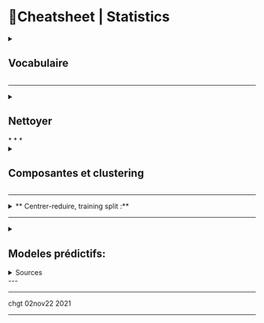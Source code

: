 # 📌Cheatsheet | Statistics


<details> <summary> <h2>Vocabulaire </h2></summary>

*   Stat **descriptives** (qui mesurent) vs probabilités = statistiques **inférentielles** (qui prédisent) : _descriptive sur le passé, inférentielle sur le futur)_ 
    * descriptive => moyenne, écart-type, ...
    *   En stat inférentielles, on utilise des tests satistiques = estimateurs = pour créer des modèles statistiques
    

*   lignes = individus = unité d'observation = réalisation
    
*   colonnes = variables = caractères
    *   variables quantitatives : 
        * discrètes vs continues
        * timestamp = nb de secondes depuis 1jan1970 [cf unix time](www.epochconverter.com).  Format ISO 8601 = `1977-04-22T06:00:00Z`
    
    *   variables qualitatives => modalités
        *   soit nominale (y/c booléen ) 
        - soit ordinale (grand, petit, etc)   
    * Noir = nominal (quali), ordinal (#quali), interval, ratio (all quanti)


* échantillon = jeu de données = dataset = observation
    - **echantillon <> population** 

* Midspread - Boxplot - boite à moustache : 
![image](https://user-images.githubusercontent.com/7408762/197854536-b36e92b2-3057-4bbe-a9d7-d12d7600148a.png)

</details>

***

<details> <summary> <h2> Nettoyer </h2></summary>

7 types d'erreurs :
1.  **Valeurs manquantes**
2.  **Erreur lexicale** (e.g. texte quand nombre attendu, ou liste limitative de pays possibles,,)
3.  **Irrégularité** (e.g. cm quand m attendu)
    
4.  formatage incorrect
5. formatage parfois lié à hypothèses de contenu ( e.g. 2 emails pour 1 personne))
6.  **doublon** (+ parfois **contradiction** si les doublons ont des valeurs différentes)
7.  valeur extrème = **atypique** (pas fausse) ou **aberrante** (fausse)
    
Comment résoudre les erreurs (Prévoir des aller-retours entre nettoyage et analyse) : 

<details> <summary> <h3> N.1. Valeurs manquantes : imputation </h3> </summary>

Bibliotheque spécialisée : `missingno` 
1.  Trouver la bonne valeur (à la main)
    
2.  Travailler avec un gruyère (données à trou, selon le traitement statistique)
3.  Oublier la variable
    
4.  Oublier les individus (mais les individus restants ne sont pas forcÃ©ment représentatifs)
    
5.  **Imputer** = deviner, e.g. imputation par la moyenne, ou imputer intelligemment, eg selon âge pour la taille, ou méthode de hot-deck, Machine Learning / KNN, régressions)

```(python)
myDF.isnull().sum() #somme par colonne le nb de manquant
data['nom_colonne'] = nouvelle_colonne
mask = # condition à vérifier pour cibler spécifiquement certaines lignes
data.loc[mask, 'ma_colonne'] = nouvelles_valeurs

data['taille'] = data['taille'].str[:-1] # supprimer le dernier caractere
data['taille'] = pd.to_numeric(data['taille'], errors='coerce')

data['Dept'].value_counts()
# ou
data['Dept'].unique()
```

</details>

<details> <summary> <h3> N.2.Eliminer les doublons... si on peut </h3> </summary>

* Identifier les doublons : pas de règles, à identifier en fonction du contexte.

*   Regrouper en gérant les contradictions
    * methodes `myDF.duplicated() myDF.duplicate() myDF.unique()`
    * contradiction : à ignorer, ou prendre la moyenne
    * parfois regroupement (information 1 individu répartie sur plusieurs lignes)

```(python)
data.loc[data.duplicated(keep=False),:]
```

</details>

<details> <summary> <h3> N.3.Traiter les outliers (= valeur aberrantes)  </h3> </summary>

-    trouvées par Z-score ou écart interquartile IQR (outliers are defined as mild above Q3 + 1.5 IQR and extreme above Q3 + 3 IQR.)
    * midspread ou Z-score, 
    * boite a moustache (boxplot)
-  Trouver la bonne valeur (à  la main)
-  Supprimer la valeur ou conserver la valeur ... en fonction des études (e.g. moyenne vs médiane)
-  ... les valeurs **atypiques** sont intéressantes, et à mentionner

![1024px-Boxplot_vs_PDF svg](https://user-images.githubusercontent.com/7408762/197854536-b36e92b2-3057-4bbe-a9d7-d12d7600148a.png)

</details>

<details><summary> <h3>N.4.Autres erreurs </h3></summary>

* On peut **supprimer** les individus avec erreur ... si ceux qui restent sont suffisants / non biaisés.

* Erreur lexicale = souvent pas de correction possible
* Irrégularité, formatage  = parfois correction à la main possible 

</details>    

* * *

<summary> <h2> Representer des variables </h2> </summary>

  

  

  

  

  

  

  
</details>
* * *

<details>
<summary> <h2> Composantes et clustering </h2> </summary>

Supervise => j'ai déja des tag d'apprentissage. On parle de **classement**\= classification supervisÃ©e (en EN = "classification").Â 

Non supervisÃ© =Â  **clusteringÂ** 

![](ðŸ“ŒCheatsheet  Statistics_files/Image.png)

  

D

* * *

Distance (erreur = risque = eloignement des donnÃ©es vs prediction modele)

Attention : erreur = risque empirique != performance du modele

*   erreur quadratique (le + utilisÃ©)
    

*   distance euclidienne = sqr(x^2 + y^2)
    

*   Distance manhattan = x + y
    
*   Pour chaines de caracteres = distance de Levenshtein = nbre mini d'operation (substitution, insertion, suppression) pour passer de l'une a l'autre.Â 
    

*   a connaitre = algo de Wagner et Fischer pour le calcul de la distance de Levenshtein.
    

algo paramÃ©triques (eg regression = droite) => on cherche le parametreÂ Î¸ (qui peut etre multidimensionel)

algos non parametriques (+ complexitÃ©) => egg k-means qui est 'memory based' (garde toutes les donnÃ©es en memoire)

  

  

  

fuction loss = perte d'information

vraisemblance d'un jeu d'observations (x1...xN) par rapport Ã  un modÃ¨le en statistiques est la fonction suivante :Â Â L(Î¸)=p(x1...xN|Î¸)Â Â .= proba d'avoir x1...xN sachant \\Theta

Â Î¸^Â avec un accent circonflexeÂ lorsqu'on parle d'unÂ estimateur (eet non de la valeur reelle, intrinseque)

  

* * *

1.  MÃ©thode factorielle = la + connue ACP
    
2.  Clulstering = Classification non supervisÃ©e = la + connue k-means (K-moyennes)
    

  

Factorielle :Â 

ACPÂ  ( = EN PCA) = Principal component analysis

*   Â  Â  recehche d'un (hyperplan) avec moment d'inertie max (Ã©talement des points) = axe orthogonal Ã  l'hyperplan = donne indication sur la variabilitÃ© =
    

*   espace Rp de dimension p variables, contient Ni le nuage des individus
    

*   Rechreche des corrÃ©lations entre variablesÂ 
    

*   espace Rn de dimension n individus, contient Np le nuage des variables
    

De prÃ©fÃ©rence ACP normÃ©e (centrÃ©e rÃ©duite)

3 graphiques :Â 

1.  1\. Pour l'objectif 1, ce sera la projection du nuage des individus NI sur les 2 premiers axes dâ€™inertie, câ€™est-Ã -dire sur le premier plan factoriel.
    
2.  Le second sâ€™appelle le cercle des corrÃ©lations.
    
3.  2\. Pour l'objectif 2, ce sera la projection du nuage des variables NK sur le premier plan factoriel.
    

  

combien de composantes = min (p nbr de varialbes et n-1 nombre individus)

\=> eboulis des valeurs propres (classÃ©es en valeur dÃ©croissante)

\=> frequent de n'analyser que le 1er plan (2 composantes). Critere du coude - reperer le # oÃ¹ le % inertie diminue + lentement. Criter de Kaiser (~contribution moyenen 100% / p)

  

k-meansÂ 

k est un **hyperparamÃ¨tre** (c'est Ã  nous de l'optimiser, ce n'est pas l'algo qui va le proposer).Â 

  

  

Trainig set vs testing set = 80% / 20% des donnÃ©es fournies

  

  

* * *

Conversion de timestamp unix =Â Â [www.epochconverter.com](http://www.epochconverter.com/)Â !

  

Erreur lexicale => Technique du dictionnaire.

Date => Format normalisÃ© ISO8601Â 1977-04-22T06:00:00Z.

  

  

</details> 

* * *

<details>  
<summary>
** Centrer-reduire, training split :** </summary>

```import pandas as pd
import numpy as np

from sklearn.preprocessing import StandardScaler
```
DÃ©finissons nos donnÃ©es :

  

\# Notre matrice de base :

X = \[\[12,Â  Â  30,Â  Â  80,Â  -100\],Â  Â  \[-1000, 12,Â  Â  -23,Â  10\],Â  Â  \[14,Â  Â  1000,Â  0,Â  Â  0\]\]

  

\# Version numpy :

X = np.asarray(X)

\# Version pandas :

X = pd.DataFrame(X)

Avec Â pandasÂ  , on peut calculer la moyenne et l'Ã©cart-type de chaque dimensionÂ :

  

\# On applique la methode .describe() pour avoir la moyenne et la .std(), et la mÃ©thode .round(2) pour arrondir Ã  2 dÃ©cimales aprÃ¨s la virgule :

X.describe()

On peut ensuite Â«Â scalerÂ Â» nos donnÃ©es :

  

\# On instancie notre scaler :

scaler = StandardScaler()

\# On le fit :

scaler.fit(X)

\# On l'entraine :

X\_scaled = scaler.transform(X)

\# On peut faire les 2 opÃ©rations en une ligne :

X\_scaled = scaler.fit\_transform(X)

\# On le transforme en DataFrame :

X\_scaled = pd.DataFrame(X\_scaled)

\# On peut appliquer la mÃ©thode .describe() et .round()

X\_scaled.describe().round(2)

* Training split*

(https://scikit-learn.org/stable/modules/generated/sklearn.model_selection.train_test_split.html)
`X_train, X_test, y_train, y_test = train_test_split(
...     X, y, test_size=0.33, random_state=42)`
Le 42 est un seed du random pour que ce soit toujours le même 

</details>

***

<details>  


<summary>
<h2>Modeles prédictifs:</h2> </summary>

<details>  
<summary>
<h3> M.1 Modeles predictifs linéaires = approximations supervisées </h3>
</summary>

- Si linéarité+normalité+indépendance (i.i.d.) => regression
    - recherche $β$ qui maximise la vraissemblance=  la probabilité de la distribution constatée ( $p(D|β)$ ) = minimise la somme des carrés des erreurs (MSE = RMSE)
        -  `LinearRegression` dans le module `linear_model`.
    
    <details> <summary>code</summary> 
            ```(python)
             ajouter ici code pandas
            ``` 

    </details>

    - $β=(X^⊤X)^{−1}X^⊤y$ 
    - ... et si $X^TX$ non inversible (notamment si colonnes corrélées), utiliser pseudo-inversible. Mais le modèle (la signification des $β_i$) est alors moins interprétable...
    - si correlation, ou trop peu d'observation, la matrice des $X^TX$ n'est pas inversible => Sur-apprentissage car modele trop complexe
        - => Alors on minimise une fonction objectif = erreur + complexité 
        = minimum en $β$ du carré des erreurs + λ.régularisateur(β) = $min_{β ∈ \mathbb{R}^{p+1}} (y−Xβ)^⊤(y−Xβ) + λ Regularisateur(β)$
        - où $λ$ = hyperparamètre du poids de la regularisation (cf validation croisée)
        - **régularisation de Tykhonov = ridge regression** pour diminuer le poids des coefs
            - regulateurs=carré de la norme de $β$ = norme $l2$
            - dans `scikit-learn : linear_model.Ridge` et `linear_model.RidgeCV` pour déterminer la valeur optimale du $λ$ par validation croisée.
            - => toujours solution unique explicite $β=(λI+X^⊤X)^{−1}X^⊤y$
            - mais il faut **toujours standardiser** les variables $X$ pour $σ=1$ avec `sklearn.preprocessing.StandardScaler`
            - chemin de régression : comment évoluent les $β_j$ avec $λ$, avec homogénéisation des coeff pour les variables corrélées entre elles
[image](cheminregression.png)
        - **LASSO = modele parcimonieux (_sparse_)** pour réduire nombre de coeff $β$ = en avoir bcp nuls = 0
            - on utilise regularisateur norme1 de $β$
            - LASSO = _Least Absolute Shrinkage and Selection Operator_
            - si plusieurs variables corrélées, le Lasso va en choisir une seule au hazard => modele instable, solution non unique
            - Lasso est un **algo de réduction de dimension non supervisé** 
        - **selection groupée = elastic net** 
            - consiste à combiner normes 1 et 2 sur $β$, avec cette fois 2 hyperparamètres $λ$ et $α$
            - $min_{β ∈ \mathbb{R}^{p+1}} (y−Xβ)^⊤(y−Xβ) + λ ((1-α)||β||_1 + α)||β||_2)$
            - => solution moins parcimonieuse, mais plus stable que LASSO

- Evaluer la performance d'une régression  
    - Avec ordre de grandeur : MSE et RMSE = mean squared error (mean of RSS = residual sum of squares = somme des carrés des résidus)
    - Sans ordre de grandeur : RMSLE et R^2
        - RMSLE = squared log error, si on veut une comparer sur des données à ordre de grandeur différents (erreur en % écart de la prédiction)
        - coef de détermination R^2 = 1- RSE (Relative Squared Error = erreur en % écart à la moyenne) = corrélation de Pearson entre valeurs vraies et prédites. See `sklearn.metrics.r2_score`


</details>
<details>
<summary> <h3> M.2 Modèles prédictifs linéaires pour classification </h3> </summary>

- regression logistique = pour classification binaire
    - classification binaire =  $y$ vaut 0 ou 1.
    - on on ne prédit plus les valeurs, mais la probabilité $p(y = 1|x)$ composée avec la fonction logistique $u\mapsto {1\over{1+e^{-u}}} $
    - Pas de solution exacte, calcul numérique par gradient
    - Pour éviter le sur-apprentissage, régularisation  ℓ2 (par défaut dans `scikit-learn`, 
    - Pour un modèle parcimonieux, régularisation ℓ1 (dans `scikit-learn`, option`'penalty'=l1`
- SVM binaire = support vector machine = separatrice a vaste marge
    - recherche d'un hyperplan séparateur maximisant la marge
    - risque d'erreur (observations impossibles à séparer par hyperplan, typiquement outliers). On utilise Hinge loss = perte charniere
    - 
- SVM multiclasse : regression multiple classes
    - one-versus-rest OVR = One-versus-all = OVA
        - on construit k SVM, en cherchant à optimiser
    - one-versus-one OVO
- evaluer la qualité d'une prédiction
        - [`sklearn.metrics.mean_squared_error`](https://scikit-learn.org/stable/modules/generated/sklearn.metrics.mean_squared_error.html') pour calculer MSE ou RMSE entre la prédiction et la réalité. (R= root square)\
</details>

<details>
<summary> <h3> M.3 Modèles prédictifs non linéaires </h3> </summary>
- "Kernel trick" : transformer les x d'input des 
![image](https://user-images.githubusercontent.com/7408762/197527731-29e2ad2b-2a1e-48a7-b92c-26df55445280.png)

- Neural networks : fonction d'activation sur entrées. "Perceptron"
    - Le Perceptron = "neurone" : 
        - Combi linéaire des entrées x activation
        - poids appris par descende de gradient
    - Empiler les perceptrons : 
        - poids sur chaque perceptron
        - à entrainer avec EN back-propagation (FR rétro-propagation) : $derreur/dw_hji= d/d * d/d * d/d$

    - Pour approximation
        - technique de descente du gradient
        - entropie croisée 
    - Pour classification
        - possible d'utiliser activation à seuil
        - mieux : utiliser sigmoide (typiquement : activation logistique) pour probabilité d'appartenance à une classe 
    - Limitation : les réseaux de neurones ne sont pas la solution à tous les problèmes car...
        
</details>


<details>
<summary> <h3> M.4 Modèles ensemblistes </h3> </summary>

- Gist = combine several models together
    - "Bootstrap" first idea = sampling with remise échantillonage avec remise
    - Méthodes parallèles: train several models simultaneously, recombine them at the end
    - utilisant des "apprenants faibles" : des méthodes simples et peu efficaces, qui en se combinant donnent de meilleurs résultat que les méthodes complexes
    - Méthodes séquentielles : **boosting**

<details>
<summary>
- **Bagging** = Bootstrap aggregation </summary>
    - Moyenne pour prédiction, vote majoritaire pour classification
    - 
```(python)
from sklearn.datasets import make_moons
X, y = make_moons(n_samples=100, noise=0.25)
from sklearn.model_selection import train_test_split
X_train, X_test, y_train, y_test = train_test_split(X, y, stratify=y)

from sklearn.ensemble import BaggingClassifier 

bagging = BaggingClassifier(n_estimators=5)
bagging.fit(X_train, y_train)
from mglearn.plot_interactive_tree import plot_tree_partition
from mglearn.plot_2d_separator import plot_2d_separator
from mglearn.tools import discrete_scatter

fig, axes = plt.subplots(2, 3, figsize=(20, 10))
for i, (ax, tree) in enumerate(zip(axes.ravel(), bagging.estimators_)):
    ax.set_title("Tree {}".format(i))
    plot_tree_partition(X_train, y_train, tree, ax=ax)
plot_2d_separator(bagging, X_train, fill=True, ax=axes[-1, -1],
                                    alpha=.4)
axes[-1, -1].set_title("Bagging")
discrete_scatter(X_train[:, 0], X_train[:, 1], y_train)
```

</details>

<details>
<summary>
- **Random Forest** = arbres de décisions binaires combinés  la majorité de vote
</summary>
    - Pb: les arbres de décision ont tendance à overfitter. 
    - Pour faire grandir chaque noeud, on n'utilise qu'un sous-ensemble de features (et pas toutes comme le bagging).
        - sous ensemble choisi de manière aléatoire : arbres aléatoires
    - Avantage  : complexité peu élevés, on a estimation de l'importance des features. Pas d'overfitting, peu de mémoire utilisée. 
 ```(python)   
import pandas as pd

train = pd.read_csv("train.csv")
test  = pd.read_csv("test.csv")
print(train.shape)
train.isna().sum()
train = train.loc[train.Activity.notna()]
train = train.fillna(train.median(), inplace=True)

X_train = train[train.columns[:-2]]
y_train = train['Activity']

X_test = test[test.columns[:-2]]
y_test = test['Activity']

from sklearn.ensemble import RandomForestClassifier

rfc = RandomForestClassifier(n_estimators=500, oob_score=True)
model = rfc.fit(X_train, y_train)
from sklearn.metrics import accuracy_score

pred = rfc.predict(X_test)
print("accuracy {:.2f}".format(accuracy_score(y_test, pred)))
from sklearn.feature_selection import SelectFromModel
select = SelectFromModel(rfc, prefit=True, threshold=0.003)
X_train2 = select.transform(X_train)
print(X_train2.shape)
import timeit

rfc2 = RandomForestClassifier(n_estimators=500, oob_score=True)

start_time = timeit.default_timer()

rfc2 = rfc2.fit(X_train2, y_train)

X_test2 = select.transform(X_test)

pred = rfc2.predict(X_test2)
elapsed = timeit.default_timer() - start_time
accuracy = accuracy_score(y_test, pred)

print("accuracy {:.2f} time {:.2f}s".format(accuracy, elapsed))

```

</details>

<details>
<summary> Boosting & Gradient Boosting </summary>

- Le Boosting, dont adaboost
    - on pondere chacun des points à chaque generation

- Gradient de Boosting : 
    - jhkjhj

</details>

</details>

</details>

<details>
<summary> Sources </summary>
---
[Cheatsheet Anthony : https://asardell.github.io/statistique-python/](https://asardell.github.io/statistique-python/)

[Meme contenu copié sur evernote](evernote:///view/6367254/s57/f1dae14f-b0c0-4024-a6f5-7b2535f53308/67117fc9-036c-4028-b61e-04a2b3349d73/)
</details
>
---

***


chgt 02nov22 2021

*** 
